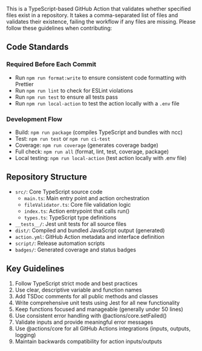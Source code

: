 This is a TypeScript-based GitHub Action that validates whether specified files
exist in a repository. It takes a comma-separated list of files and validates
their existence, failing the workflow if any files are missing. Please follow
these guidelines when contributing:

## Code Standards

### Required Before Each Commit

- Run `npm run format:write` to ensure consistent code formatting with Prettier
- Run `npm run lint` to check for ESLint violations
- Run `npm run test` to ensure all tests pass
- Run `npm run local-action` to test the action locally with a `.env` file

### Development Flow

- Build: `npm run package` (compiles TypeScript and bundles with ncc)
- Test: `npm run test` or `npm run ci-test`
- Coverage: `npm run coverage` (generates coverage badge)
- Full check: `npm run all` (format, lint, test, coverage, package)
- Local testing: `npm run local-action` (test action locally with .env file)

## Repository Structure

- `src/`: Core TypeScript source code
  - `main.ts`: Main entry point and action orchestration
  - `fileValidator.ts`: Core file validation logic
  - `index.ts`: Action entrypoint that calls run()
  - `types.ts`: TypeScript type definitions
- `__tests__/`: Jest unit tests for all source files
- `dist/`: Compiled and bundled JavaScript output (generated)
- `action.yml`: GitHub Action metadata and interface definition
- `script/`: Release automation scripts
- `badges/`: Generated coverage and status badges

## Key Guidelines

1. Follow TypeScript strict mode and best practices
2. Use clear, descriptive variable and function names
3. Add TSDoc comments for all public methods and classes
4. Write comprehensive unit tests using Jest for all new functionality
5. Keep functions focused and manageable (generally under 50 lines)
6. Use consistent error handling with @actions/core.setFailed()
7. Validate inputs and provide meaningful error messages
8. Use @actions/core for all GitHub Actions integrations (inputs, outputs,
   logging)
9. Maintain backwards compatibility for action inputs/outputs

